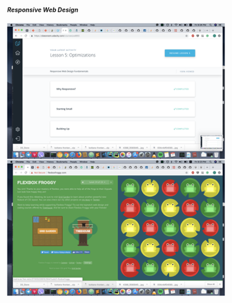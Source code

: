 ##### Responsive Web Design

![Image of htmlCssResponsiveUdacity](screenshot/htmlCssResponsiveUdacity.png)
![Image of htmlCssResponsiveFroggy](screenshot/htmlCssResponsiveFroggy.png)